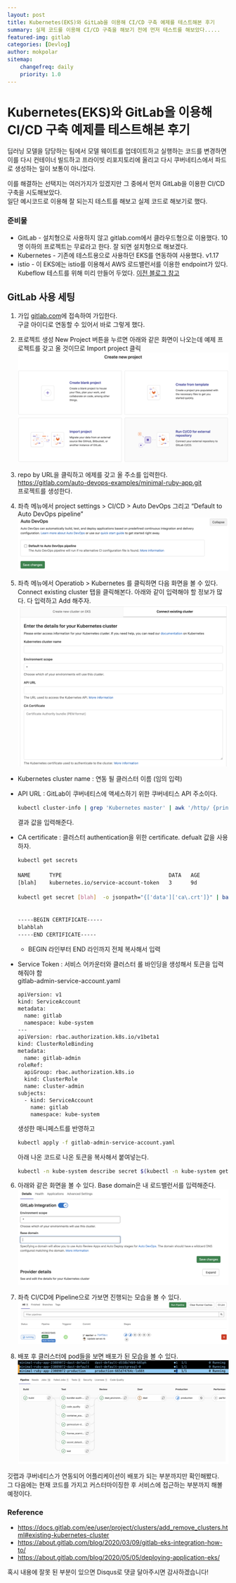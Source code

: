 ```yaml
---
layout: post
title: Kubernetes(EKS)와 GitLab을 이용해 CI/CD 구축 예제를 테스트해본 후기
summary: 실제 코드를 이용해 CI/CD 구축을 해보기 전에 먼저 테스트를 해보았다.....
featured-img: gitlab
categories: [Devlog]
author: mokpolar
sitemap:
    changefreq: daily
    priority: 1.0
---
```


# Kubernetes(EKS)와 GitLab을 이용해 CI/CD 구축 예제를 테스트해본 후기

딥러닝 모델을 담당하는 팀에서 모델 웨이트를 업데이트하고 실행하는 코드를 변경하면 이를 다시 컨테이너 빌드하고 프라이빗 리포지토리에 올리고 다시 쿠버네티스에서 파드로 생성하는 일이 보통이 아니었다.  

이를 해결하는 선택지는 여러가지가 있겠지만 그 중에서 먼저 GitLab을 이용한 CI/CD 구축을 시도해보았다.  
일단 예시코드로 이용해 잘 되는지 테스트를 해보고 실제 코드로 해보기로 했다.  

### 준비물

* GitLab - 설치형으로 사용하지 않고 gitlab.com에서 클라우드형으로 이용했다. 10명 이하의 프로젝트는 무료라고 한다. 잘 되면 설치형으로 해보겠다. 
* Kubernetes - 기존에 테스트용으로 사용하던 EKS를 연동하여 사용했다. v1.17
* istio - 이 EKS에는 istio를 이용해서 AWS 로드밸런서를 이용한 endpoint가 있다. Kubeflow 테스트를 위해 미리 만들어 두었다. [이전 블로그 참고](https://mokpolar.github.io/kfserving_custum_inference/)

## GitLab 사용 세팅

1. 가입
[gitlab.com](https://gitlab.com)에 접속하여 가입한다.  
구글 아이디로 연동할 수 있어서 바로 그렇게 했다.  

2. 프로젝트 생성
New Project 버튼을 누르면 아래와 같은 화면이 나오는데 예제 프로젝트를 갖고 올 것이므로 Import project 클릭
![](./../assets/img/posts/2020-12-14-01-01-01.png)  

3. repo by URL을 클릭하고 에제를 갖고 올 주소를 입력한다.  
https://gitlab.com/auto-devops-examples/minimal-ruby-app.git  
프로젝트를 생성한다. 

4. 좌측 메뉴에서 project settings > CI/CD > Auto DevOps 그리고 “Default to Auto DevOps pipeline”
![](./../assets/img/posts/2020-12-14-01-01-06.png)  


5. 좌측 메뉴에서 Operatiob > Kubernetes 를 클릭하면 다음 화면을 볼 수 있다.  
Connect existing cluster 탭을 클릭해본다. 아래와 같이 입력해야 할 정보가 많다. 다 입력하고 Add 해주자.
![](./../assets/img/posts/2020-12-14-01-01-03.png)  

  * Kubernetes cluster name : 연동 될 클러스터 이름 (임의 입력)
  * API URL : GitLab이 쿠버네티스에 액세스하기 위한 쿠버네티스 API 주소이다. 
    ```bash
    kubectl cluster-info | grep 'Kubernetes master' | awk '/http/ {print $NF}'
    ```
    결과 값을 입력해준다. 
  
  * CA certificate : 클러스터 authentication을 위한 certificate. defualt 값을 사용하자.   
    ```bash
    kubectl get secrets

    NAME      TYPE                                  DATA   AGE
    [blah]    kubernetes.io/service-account-token   3      9d

    kubectl get secret [blah]  -o jsonpath="{['data']['ca\.crt']}" | base64 --decode


    -----BEGIN CERTIFICATE-----
    blahblah
    -----END CERTIFICATE-----
    ```

    * BEGIN 라인부터 END 라인까지 전체 복사해서 입력

  * Service Token : 서비스 어카운터와 클러스터 롤 바인딩을 생성해서 토큰을 입력해줘야 함  
    gitlab-admin-service-account.yaml   
    ```
    apiVersion: v1
    kind: ServiceAccount
    metadata:
      name: gitlab
      namespace: kube-system
    ---
    apiVersion: rbac.authorization.k8s.io/v1beta1
    kind: ClusterRoleBinding
    metadata:
      name: gitlab-admin
    roleRef:
      apiGroup: rbac.authorization.k8s.io
      kind: ClusterRole
      name: cluster-admin
    subjects:
      - kind: ServiceAccount
        name: gitlab
        namespace: kube-system
    ```

    생성한 매니페스트를 반영하고
    ```bash
    kubectl apply -f gitlab-admin-service-account.yaml
    ```

    아래 나온 코드로 나온 토큰을 복사해서 붙여넣는다. 
    ```bash
    kubectl -n kube-system describe secret $(kubectl -n kube-system get secret | grep gitlab | awk '{print $1}')
    ```

    
6. 아래와 같은 화면을 볼 수 있다. Base domain은 내 로드밸런서를 입력해준다.   
![](./../assets/img/posts/2020-12-14-01-01-04.png)  


7. 좌측 CI/CD에 Pipeline으로 가보면 진행되는 모습을 볼 수 있다.
![](./../assets/img/posts/2020-12-14-01-01-07.png)  

8. 배포 후 클러스터에 pod들을 보면 배포가 된 모습을 볼 수 있다. 
![](./../assets/img/posts/2020-12-14-01-01-08.png)  
![](./../assets/img/posts/2020-12-14-01-01-09.png)  



깃랩과 쿠버네티스가 연동되어 어플리케이션이 배포가 되는 부분까지만 확인해봤다.  
그 다음에는 현재 코드를 가지고 커스터마이징한 후 서비스에 접근하는 부분까지 해볼 예정이다. 

### Reference

* https://docs.gitlab.com/ee/user/project/clusters/add_remove_clusters.html#existing-kubernetes-cluster
* https://about.gitlab.com/blog/2020/03/09/gitlab-eks-integration-how-to/
* https://about.gitlab.com/blog/2020/05/05/deploying-application-eks/


혹시 내용에 잘못 된 부분이 있으면 Disqus로 댓글 달아주시면 감사하겠습니다!
